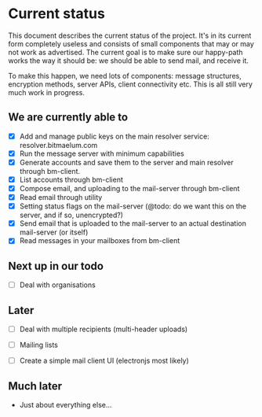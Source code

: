 # Current status

This document describes the current status of the project. It's in its current form completely 
useless and consists of small components that may or may not work as advertised. The current goal 
is to make sure our happy-path works the way it should be: we should be able to send mail, and 
receive it.

To make this happen, we need lots of components: message structures, encryption methods, server 
APIs, client connectivity etc. This is all still very much work in progress. 

## We are currently able to

 - [X] Add and manage public keys on the main resolver service: resolver.bitmaelum.com
 - [X] Run the message server with minimum capabilities
 - [X] Generate accounts and save them to the server and main resolver through bm-client.
 - [X] List accounts through bm-client
 - [X] Compose email, and uploading to the mail-server through bm-client
 - [X] Read email through utility
 - [X] Setting status flags on the mail-server (@todo: do we want this on the server, and if so, unencrypted?)
 - [X] Send email that is uploaded to the mail-server to an actual destination mail-server (or itself)
 - [X] Read messages in your mailboxes from bm-client
 
## Next up in our todo

 - [ ] Deal with organisations
 

## Later

 - [ ] Deal with multiple recipients (multi-header uploads)
 - [ ] Mailing lists
 - [ ] Create a simple mail client UI (electronjs most likely)


## Much later

 - Just about everything else...
